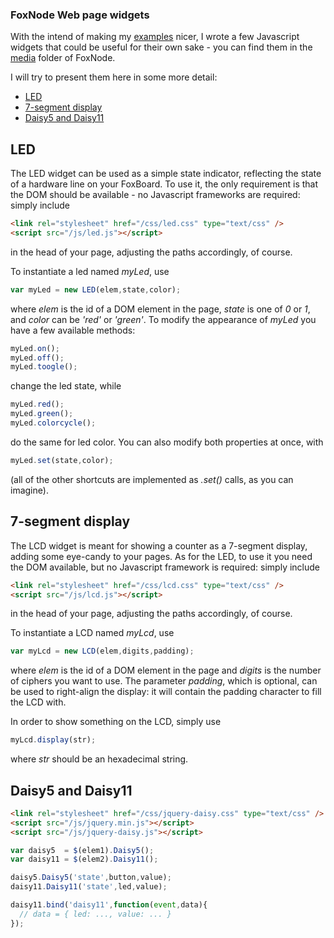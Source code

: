 ### FoxNode Web page widgets ###

With the intend of making my [examples](/ant9000/FoxNode/tree/master/examples/) nicer, I wrote a few Javascript widgets that could be useful for their own sake - you can find them in the [media](/ant9000/FoxNode/tree/master/media) folder of FoxNode. 

I will try to present them here in some more detail:

*  [LED](#led)
*  [7-segment display](#lcd)
*  [Daisy5 and Daisy11](#daisy)

<a name="led">LED</a>
---------------------

The LED widget can be used as a simple state indicator, reflecting the state of a hardware line on your FoxBoard. To use it, the only requirement is that the DOM should be available - no Javascript frameworks are required: simply include

```html
<link rel="stylesheet" href="/css/led.css" type="text/css" />
<script src="/js/led.js"></script>
```

in the head of your page, adjusting the paths accordingly, of course.

To instantiate a led named *myLed*, use

```javascript
var myLed = new LED(elem,state,color);
```

where *elem* is the id of a DOM element in the page, *state* is one of *0* or *1*, and *color* can be *'red'* or *'green'*. To modify the appearance of *myLed* you have a few available methods:


```javascript
myLed.on();
myLed.off();
myLed.toogle();
```

change the led state, while


```javascript
myLed.red();
myLed.green();
myLed.colorcycle();
```

do the same for led color. You can also modify both properties at once, with

```javascript
myLed.set(state,color);
```

(all of the other shortcuts are implemented as *.set()* calls, as you can imagine).


<a name="lcd">7-segment display</a>
-----------------------------------

The LCD widget is meant for showing a counter as a 7-segment display, adding some eye-candy to your pages. As for the LED, to use it you need the DOM available, but no Javascript framework is required: simply include

```html
<link rel="stylesheet" href="/css/lcd.css" type="text/css" />
<script src="/js/lcd.js"></script>
```

in the head of your page, adjusting the paths accordingly, of course.

To instantiate a LCD named *myLcd*, use

```javascript
var myLcd = new LCD(elem,digits,padding);
```

where *elem* is the id of a DOM element in the page and *digits* is the number of ciphers you want to use. The parameter *padding*, which is optional, can be used to right-align the display: it will contain the padding character to fill the LCD with.

In order to show something on the LCD, simply use

```javascript
myLcd.display(str);
```
where *str* should be an hexadecimal string.


<a name="daisy">Daisy5 and Daisy11</a>
--------------------------------------

```html
<link rel="stylesheet" href="/css/jquery-daisy.css" type="text/css" />
<script src="/js/jquery.min.js"></script>
<script src="/js/jquery-daisy.js"></script>
```

```javascript
var daisy5  = $(elem1).Daisy5();
var daisy11 = $(elem2).Daisy11();
```

```javascript
daisy5.Daisy5('state',button,value);
daisy11.Daisy11('state',led,value);
```

```javascript
daisy11.bind('daisy11',function(event,data){ 
  // data = { led: ..., value: ... }
});
```

